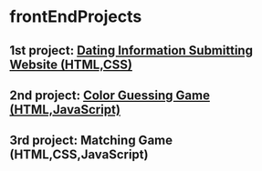 # frontEndProjects
## 1st project: [Dating Information Submitting Website (HTML,CSS)](http://htmlpreview.github.io/?https://github.com/dlsyj/frontEndProjects/blob/master/frontEndProjects/Dating%20Information%20Submitting%20Website/DatingWebsite.html)
## 2nd project: [Color Guessing Game (HTML,JavaScript)](http://htmlpreview.github.io/?https://github.com/dlsyj/frontEndProjects/blob/master/frontEndProjects/Color%20Guessing%20Game/ColorGuessingGame.html)
## 3rd project: Matching Game (HTML,CSS,JavaScript)